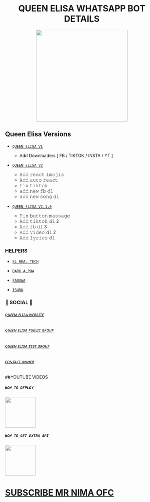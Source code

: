 
<div align="center">
   
   # QUEEN ELISA WHATSAPP BOT DETAILS
   
  <img src="https://i.ibb.co/ZWctf3M/Queen-Elisa-Git-Lo-Go.jpg" width="300" height="300">
  
</div align="center">

## Queen Elisa Versions 

+ [`QUEEN ELISA V1`]()
   
   + Add Downloaders [ FB / TIKTOK / INSTA / YT ]
+ [`QUEEN ELISA V2`]()
   + 𝙰𝚍𝚍 𝚛𝚎𝚊𝚌𝚝 𝚒𝚖𝚘𝚓𝚒𝚜
   + 𝙰𝚍𝚍 𝚊𝚞𝚝𝚘 𝚛𝚎𝚊𝚌𝚝
   + 𝚏𝚒𝚡 𝚝𝚒𝚔𝚝𝚘𝚔 
   + 𝚊𝚍𝚍 𝚗𝚎𝚠 𝚏𝚋 𝚍𝚕
   + 𝚊𝚍𝚍 𝚗𝚎𝚠 𝚜𝚘𝚗𝚐 𝚍𝚕
+ [`QUEEN ELISA V2.1.0`]()
  + 𝙵𝚒𝚡 𝚋𝚞𝚝𝚝𝚘𝚗 𝚖𝚊𝚜𝚜𝚊𝚐𝚎
  + 𝙰𝚍𝚍 𝚝𝚒𝚔𝚝𝚘𝚔 𝚍𝚕 2
  + 𝙰𝚍𝚍 𝚏𝚋 𝚍𝚕 3
  + 𝙰𝚍𝚍 𝚅𝚒𝚍𝚎𝚘 𝚍𝚕 2
  + 𝙰𝚍𝚍 𝚕𝚢𝚛𝚒𝚌𝚜 𝚍𝚕


### HELPERS 

 + [`SL REAL TECH`]()
 
 + [`DARK ALPHA`]()
  
 + [`SANUWA`]()
  
  + [`ISURU`]()

### 👸 SOCIAL 👸
  
###### [ǫᴜᴇᴇᴍ ᴇʟɪsᴀ ᴡᴇʙsɪᴛᴇ]()
###### [ǫᴜᴇᴇɴ ᴇʟɪsᴀ ᴘᴜʙʟɪᴄ ɢʀᴏᴜᴘ]()
###### [ǫᴜᴇᴇɴ ᴇʟɪsᴀ ᴛᴇsᴛ ɢʀᴏᴜᴘ]()
###### [ᴄᴏɴᴛᴀᴄᴛ ᴏᴡɴᴇʀ]()


##YOUTUBE VIDEOS

##### `HOW TO DEPLOY`
 <img src="https://i.ibb.co/ZWctf3M/Queen-Elisa-Git-Lo-Go.jpg" width="100" height="100">

##### `HOW TO GET EXTRA API`
 <img src="https://i.ibb.co/ZWctf3M/Queen-Elisa-Git-Lo-Go.jpg" width="100" height="100">

 
 
 # [SUBSCRIBE MR NIMA OFC](https://youtube.com/c/NIMAOFC)

